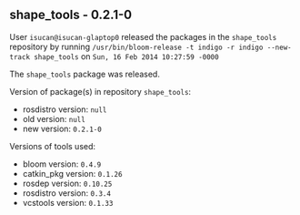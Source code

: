 ## shape_tools - 0.2.1-0

User `isucan@isucan-glaptop0` released the packages in the `shape_tools` repository by running `/usr/bin/bloom-release -t indigo -r indigo --new-track shape_tools` on `Sun, 16 Feb 2014 10:27:59 -0000`

The `shape_tools` package was released.

Version of package(s) in repository `shape_tools`:
- rosdistro version: `null`
- old version: `null`
- new version: `0.2.1-0`

Versions of tools used:
- bloom version: `0.4.9`
- catkin_pkg version: `0.1.26`
- rosdep version: `0.10.25`
- rosdistro version: `0.3.4`
- vcstools version: `0.1.33`


